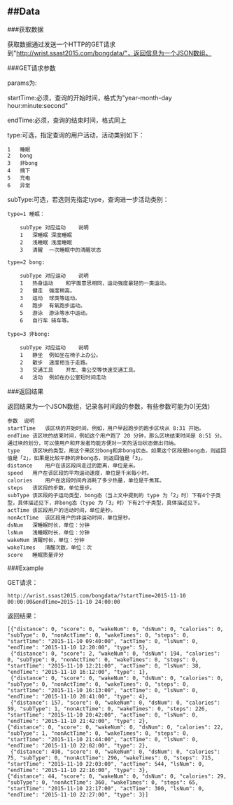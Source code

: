 ##Data
---

###获取数据

获取数据通过发送一个HTTP的GET请求到"http://wrist.ssast2015.com/bongdata/"，返回信息为一个JSON数组。

###GET请求参数

params为:

startTime:必须，查询的开始时间，格式为"year-month-day hour:minute:second"

endTime:必须，查询的结束时间，格式同上

type:可选，指定查询的用户活动，活动类别如下：

	1	睡眠
	2	bong
	3	非bong
	4	摘下
	5	充电
	6	异常

subType:可选，若选则先指定type，查询进一步活动类别：
	
	type=1 睡眠：
	
		subType	对应运动	说明
		1	深睡眠	深度睡眠
		2	浅睡眠	浅度睡眠
		3	清醒	一次睡眠中的清醒状态
	
	type=2 bong:
	
		subType	对应运动	说明
		1	热身运动	和字面意思相同，运动强度最轻的一类运动。
		2	健走	强度稍高。
		3	运动	球类等运动。
		4	跑步	有氧跑步运动。
		5	游泳	游泳等水中运动。
		6	自行车	骑车等。
	
	type=3 非bong:
	
		subType	对应运动	说明
		1	静坐	例如坐在椅子上办公。
		2	散步	速度相当于走路。
		3	交通工具	开车、乘公交等快速交通工具。
		4	活动	例如在办公室短时间走动

###返回结果

返回结果为一个JSON数组，记录各时间段的参数，有些参数可能为0(无效)

	参数	说明
	startTime	该区块的开始时间，例如，用户早起跑步的跑步区块从 8:31 开始。
	endTime	该区块的结束时间，例如这个用户跑了 20 分钟，那么区块结束时间是 8:51 分。通过块的划分，可以使用户和开发者均能方便对一天的活动状态做出归纳。
	type	该区块的类型，用这个来区分bong和非bong状态。如果这个区段是bong态，则返回值是「2」，如果是比较平静的非bong态，则返回值是「3」。
	distance	用户在该区段间走过的距离，单位是米。
	speed	用户在该区段的平均运动速度，单位是千米每小时。
	calories	用户在这段时间内消耗了多少热量，单位是千焦耳。
	steps	该区段的步数，单位是步。
	subType	该区段的子运动类型，bong态（当上文中提到的 type 为「2」时）下有4个子类型，具体描述见下，非bong态（type 为「3」时）下有2个子类型，具体描述见下。
	actTime	该区段用户的活动时间，单位是秒。
	nonActTime	该区段用户的非运动时间，单位是秒。
	dsNum	深睡眠时长，单位：分钟
	lsNum	浅睡眠时长，单位：分钟
	wakeNum	清醒时长，单位：分钟
	wakeTimes	清醒次数，单位：次
	score	睡眠质量评分

###Example

GET请求：

	http://wrist.ssast2015.com/bongdata/?startTime=2015-11-10 00:00:00&endTime=2015-11-10 24:00:00

返回结果：

	[{"distance": 0, "score": 0, "wakeNum": 0, "dsNum": 0, "calories": 0, "subType": 0, "nonActTime": 0, "wakeTimes": 0, "steps": 0, "startTime": "2015-11-10 09:40:00", "actTime": 0, "lsNum": 0, "endTime": "2015-11-10 12:20:00", "type": 5},
	 {"distance": 0, "score": 2, "wakeNum": 0, "dsNum": 194, "calories": 0, "subType": 0, "nonActTime": 0, "wakeTimes": 0, "steps": 0, "startTime": "2015-11-10 12:21:00", "actTime": 0, "lsNum": 38, "endTime": "2015-11-10 16:12:00", "type": 1},
	 {"distance": 0, "score": 0, "wakeNum": 0, "dsNum": 0, "calories": 0, "subType": 0, "nonActTime": 0, "wakeTimes": 0, "steps": 0, "startTime": "2015-11-10 16:13:00", "actTime": 0, "lsNum": 0, "endTime": "2015-11-10 20:41:00", "type": 4},
	 {"distance": 157, "score": 0, "wakeNum": 0, "dsNum": 0, "calories": 59, "subType": 1, "nonActTime": 0, "wakeTimes": 0, "steps": 226, "startTime": "2015-11-10 20:42:00", "actTime": 0, "lsNum": 0, "endTime": "2015-11-10 21:42:00", "type": 2}, 
	{"distance": 0, "score": 0, "wakeNum": 0, "dsNum": 0, "calories": 22, "subType": 1, "nonActTime": 0, "wakeTimes": 0, "steps": 0, "startTime": "2015-11-10 21:44:00", "actTime": 0, "lsNum": 0, "endTime": "2015-11-10 22:02:00", "type": 2},
	 {"distance": 498, "score": 0, "wakeNum": 0, "dsNum": 0, "calories": 75, "subType": 0, "nonActTime": 296, "wakeTimes": 0, "steps": 715, "startTime": "2015-11-10 22:03:00", "actTime": 544, "lsNum": 0, "endTime": "2015-11-10 22:16:00", "type": 3}, 
	{"distance": 44, "score": 0, "wakeNum": 0, "dsNum": 0, "calories": 29, "subType": 0, "nonActTime": 360, "wakeTimes": 0, "steps": 65, "startTime": "2015-11-10 22:17:00", "actTime": 300, "lsNum": 0, "endTime": "2015-11-10 22:27:00", "type": 3}]